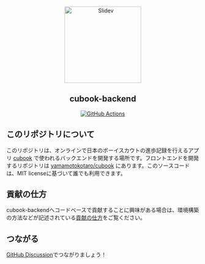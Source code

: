<br>
<p align="center">
<img src="https://github-production-user-asset-6210df.s3.amazonaws.com/25360586/241749437-76986c82-b443-4a9c-b419-2148c94a758f.png?X-Amz-Algorithm=AWS4-HMAC-SHA256&X-Amz-Credential=AKIAIWNJYAX4CSVEH53A%2F20230529%2Fus-east-1%2Fs3%2Faws4_request&X-Amz-Date=20230529T141251Z&X-Amz-Expires=300&X-Amz-Signature=7e6609d184de8e26d533b7c29a4042528c7f6fa561dd7462a3c82becc35227eb&X-Amz-SignedHeaders=host&actor_id=25360586&key_id=0&repo_id=646429908" alt="Slidev" height="200" width="200"/>
</p>
<h2 align="center">
  cubook-backend
</h2>
<div align="center">
<a href="https://github.com/yamamotokotaro/cubook-backend/actions/workflows/deploy-functions-prod.yml">
    <img alt="GitHub Actions" src="https://github.com/yamamotokotaro/cubook-backend/actions/workflows/deploy-functions-prod.yml/badge.svg">
  </a>
</div>

## このリポジトリについて
このリポジトリは、オンラインで日本のボーイスカウトの進歩記録を行えるアプリ [cubook](https://sites.google.com/view/cubookinfo/) で使われるバックエンドを開発する場所です。フロントエンドを開発するリポジトリは [yamamotokotaro/cubook](https://github.com/yamamotokotaro/cubook) にあります。このソースコードは、MIT licenseに基づいて誰でも利用できます。

## 貢献の仕方
cubook-backendへコードベースで貢献することに興味がある場合は、環境構築の方法などが記述されている[貢献の仕方](https://github.com/yamamotokotaro/cubook-backend/wiki/%E8%B2%A2%E7%8C%AE%E3%81%AE%E4%BB%95%E6%96%B9)をご覧ください。

## つながる
[GitHub Discussion](https://github.com/yamamotokotaro/cubook-backend/discussions)でつながりましょう！